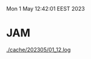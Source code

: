 Mon  1 May 12:42:01 EEST 2023
# JAM
<a href='./cache/202305/01_12.log'>./cache/202305/01_12.log</a>
